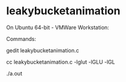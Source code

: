 # leakybucketanimation
On Ubuntu 64-bit - VMWare Workstation:

Commands:

gedit leakybucketanimation.c

cc leakybucketanimation.c -lglut -lGLU -lGL

./a.out
